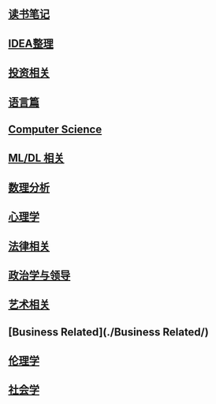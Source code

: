 ## [读书笔记](./读书笔记/) 

## [IDEA整理](./IDEA整理/)  

## [投资相关](./投资相关/) 

## [语言篇](./语言篇/) 

## [Computer Science](./CS相关/) 

## [ML/DL 相关](./ML&DL/) 

## [数理分析](./数理分析/) 

## [心理学](./心理学/) 

## [法律相关](./法律/) 

## [政治学与领导](./政治学与领导/) 

## [艺术相关](./艺术相关/) 

## [Business Related](./Business Related/) 

## [伦理学](./伦理学/) 

## [社会学](./社会学/) 